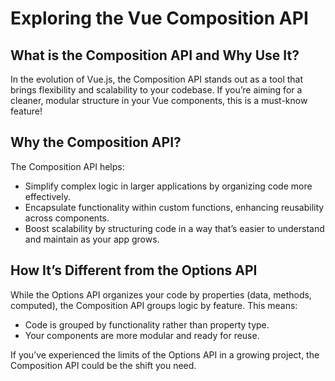 # Exploring the Vue Composition API

## What is the Composition API and Why Use It?

In the evolution of Vue.js, the Composition API stands out as a tool that brings flexibility and scalability to your codebase. If you’re aiming for a cleaner, modular structure in your Vue components, this is a must-know feature!

## Why the Composition API?
The Composition API helps:
- Simplify complex logic in larger applications by organizing code more effectively.
- Encapsulate functionality within custom functions, enhancing reusability across components.
- Boost scalability by structuring code in a way that’s easier to understand and maintain as your app grows.

## How It’s Different from the Options API
While the Options API organizes your code by properties (data, methods, computed), the Composition API groups logic by feature. This means:
- Code is grouped by functionality rather than property type.
- Your components are more modular and ready for reuse.

If you’ve experienced the limits of the Options API in a growing project, the Composition API could be the shift you need.

